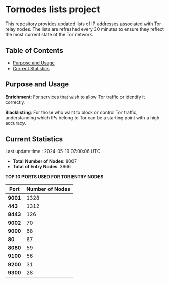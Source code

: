 # Tornodes lists project

This repository provides updated lists of IP addresses associated with Tor relay nodes. The lists are refreshed every 30 minutes to ensure they reflect the most current state of the Tor network.

## Table of Contents

- [Purpose and Usage](#purpose-and-usage)
- [Current Statistics](#current-statistics)


## Purpose and Usage

**Enrichment**: For services that wish to allow Tor traffic or identify it correctly.

**Blacklisting**: For those who want to block or control Tor traffic, understanding which IPs belong to Tor can be a starting point with a high accuracy.

## Current Statistics

Last update time : 2024-05-19 07:00:06 UTC

- **Total Number of Nodes**: 8007
- **Total of Entry Nodes**: 3966

**TOP 10 PORTS USED FOR TOR ENTRY NODES**

| **Port** | **Number of Nodes** |
|------|-----------------|
| **9001**   | 1328  |
| **443**   | 1312  |
| **8443**   | 126  |
| **9002**   | 70  |
| **9000**   | 68  |
| **80**   | 67  |
| **8080**   | 59  |
| **9100**   | 56  |
| **9200**   | 31  |
| **9300**   | 28  |

